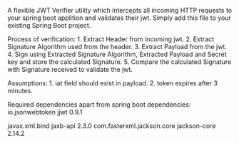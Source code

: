 A flexible JWT Verifier utility which intercepts all incoming HTTP requests to your spring boot applition and validates their jwt. 
Simply add this file to your existing Spring Boot project.

Process of verification:
	1. Extract Header from incoming jwt.
	2. Extract Signature Algorithm used from the header.
	3. Extract Payload from the jwt.
	4. Sign using Extracted Signature Algorithm, Extracted Payload and Secret key and store the calculated Signature.
	5. Compare the calculated Signature with Signature received to validate the jwt.

Assumptions:
	1. iat field should exist in payload.
	2. token expires after 3 minutes. 

Required dependencies apart from spring boot dependencies:
<dependency>
	<groupId>io.jsonwebtoken</groupId>
	<artifactId>jjwt</artifactId>
	<version>0.9.1</version>
</dependency>

<dependency>
    <groupId>javax.xml.bind</groupId>
     		<artifactId>jaxb-api</artifactId>
    		<version>2.3.0</version>
</dependency>

<dependency>
	<groupId>com.fasterxml.jackson.core</groupId>
	<artifactId>jackson-core</artifactId>
	<version>2.14.2</version>
</dependency>
